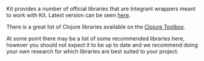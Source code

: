 Kit provides a number of official libraries that are Integrant wrappers meant to work with Kit. Latest version can be seen [here](https://github.com/kit-clj/kit#latest-versions).

There is a great list of Clojure libraries available on the [Clojure Toolbox](https://www.clojure-toolbox.com/). 

At some point there may be a list of some recommended libraries here, however you should not expect it to be up to date and we recommend doing your own research for which libraries are best suited to your project.
